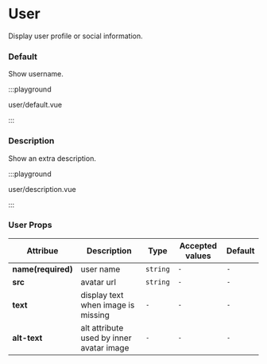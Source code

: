 # User

Display user profile or social information.

### Default

Show username.

:::playground

user/default.vue

:::

### Description

Show an extra description.

:::playground

user/description.vue

:::

### User Props

| Attribue           | Description                              | Type     | Accepted values | Default |
| ------------------ | ---------------------------------------- | -------- | --------------- | ------- |
| **name(required)** | user name                                | `string` | `-`             | `-`     |
| **src**            | avatar url                               | `string` | `-`             | `-`     |
| **text**           | display text when image is missing       | `-`      | `-`             | `-`     |
| **alt-text**       | alt attribute used by inner avatar image | `-`      | `-`             | `-`     |
